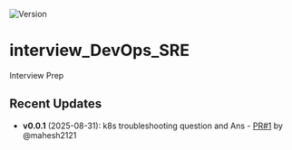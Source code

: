 ![Version](https://img.shields.io/badge/version-0.0.1-blue.svg)

# interview_DevOps_SRE
Interview Prep

## Recent Updates

- **v0.0.1** (2025-08-31): k8s troubleshooting question and Ans - [PR#1](https://github.com/mahesh2121/interview_DevOps_SRE/pull/1) by @mahesh2121

